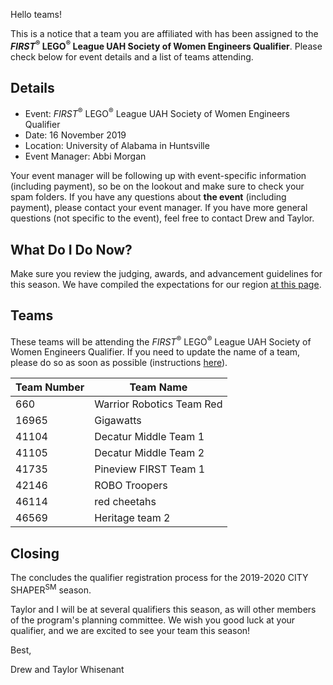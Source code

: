 Hello teams!

This is a notice that a team you are affiliated with has been assigned to the ***FIRST*<sup>&reg;</sup> LEGO<sup>&reg;</sup> League UAH Society of Women Engineers Qualifier**. Please check below for event details and a list of teams attending.

## Details

- Event: *FIRST*<sup>&reg;</sup> LEGO<sup>&reg;</sup> League UAH Society of Women Engineers Qualifier
- Date: 16 November 2019
- Location: University of Alabama in Huntsville
- Event Manager: Abbi Morgan

Your event manager will be following up with event-specific information (including payment), so be on the lookout and make sure to check your spam folders. If you have any questions about **the event** (including payment), please contact your event manager. If you have more general questions (not specific to the event), feel free to contact Drew and Taylor.


## What Do I Do Now?

Make sure you review the judging, awards, and advancement guidelines for this season. We have compiled the expectations for our region [at this page](https://github.com/drewwhis/alabama-first-lego-league/blob/main/2019-2020/fll/judging-and-advancement.md).


## Teams

These teams will be attending the *FIRST*<sup>&reg;</sup> LEGO<sup>&reg;</sup> League UAH Society of Women Engineers Qualifier. If you need to update the name of a team, please do so as soon as possible (instructions [here](https://github.com/drewwhis/alabama-first-lego-league/wiki/Changing-a-Team-Name)).

| Team Number | Team Name |
| ----------- | --------- |
| 660	        | Warrior Robotics Team Red |
| 16965	      | Gigawatts |
| 41104	      | Decatur Middle Team 1 |
| 41105	      | Decatur Middle Team 2 |
| 41735	      | Pineview FIRST Team 1 |
| 42146	      | ROBO Troopers |
| 46114	      | red cheetahs |
| 46569	      | Heritage team 2 |


## Closing

The concludes the qualifier registration process for the 2019-2020 CITY SHAPER<sup>SM</sup> season.

Taylor and I will be at several qualifiers this season, as will other members of the program's planning committee. We wish you good luck at your qualifier, and we are excited to see your team this season!

Best,

Drew and Taylor Whisenant